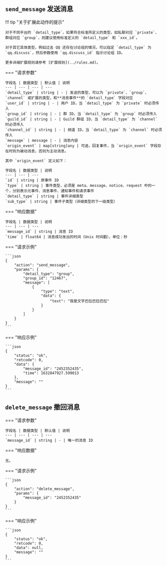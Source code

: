 ## `send_message` 发送消息

!!! tip "关于扩展此动作的提示"

    对于不同平台的 `detail_type`，如果符合标准所定义的类型，如私聊对应 `private`、群组对应 `group`，则建议使用标准定义的 `detail_type` 和 `xxx_id`。

    对于其它具体类型，例如过去 QQ 还存在讨论组的情况，可以指定 `detail_type` 为 `qq.discuss`，然后参数使用 `qq.discuss_id` 指示讨论组 ID。

    更多详细扩展规则请参考 [扩展规则](../rules.md)。

=== "请求参数"

    字段名 | 数据类型 | 默认值 | 说明
    --- | --- | --- | ---
    `detail_type` | string | - | 发送的类型，可以为 `private`、`group`、`channel` 或扩展的类型，和**消息事件**的 `detail_type` 字段对应
    `user_id` | string | - | 用户 ID，当 `detail_type` 为 `private` 时必须传入
    `group_id` | string | - | 群 ID，当 `detail_type` 为 `group` 时必须传入
    `guild_id` | string | - | Guild 群组 ID，当 `detail_type` 为 `channel` 时必须传入
    `channel_id` | string | - | 频道 ID，当 `detail_type` 为 `channel` 时必须传入
    `message` | message | - | 消息内容
    `origin_event` | map[string]any | 可选，回复事件，当 `origin_event` 字段存在时则为被动消息，否则为主动消息。
    
    其中 `origin_event` 定义如下：
    
    字段名 | 数据类型 | 说明
    --- | --- | ---
    `id` | string | 原事件 ID
    `type` | string | 事件类型，必须是 meta、message、notice、request 中的一个，分别表示元事件、消息事件、通知事件和请求事件
    `detail_type` | string | 事件详细类型
    `sub_type` | string | 事件子类型（详细类型的下一级类型）

=== "响应数据"

    字段名 | 数据类型 | 说明
    --- | --- | ---
    `message_id` | string | 消息 ID
    `time` | float64 | 消息成功发出的时间（Unix 时间戳），单位：秒

=== "请求示例"

    ```json
    {
        "action": "send_message",
        "params": {
            "detail_type": "group",
            "group_id": "12467",
            "message": [
                {
                    "type": "text",
                    "data": {
                        "text": "我是文字巴拉巴拉巴拉"
                    }
                }
            ]
        }
    }
    ```

=== "响应示例"

    ```json
    {
        "status": "ok",
        "retcode": 0,
        "data": {
            "message_id": "2452352435",
            "time": 1632847927.599013
        },
        "message": ""
    }
    ```

## `delete_message` 撤回消息

=== "请求参数"

    字段名 | 数据类型 | 默认值 | 说明
    --- | --- | --- | ---
    `message_id` | string | - | 唯一的消息 ID

=== "响应数据"

    无。

=== "请求示例"

    ```json
    {
        "action": "delete_message",
        "params": {
            "message_id": "2452352435"
        }
    }
    ```

=== "响应示例"

    ```json
    {
        "status": "ok",
        "retcode": 0,
        "data": null,
        "message": ""
    }
    ```
